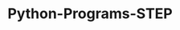 # Python-Programs-STEP
      
  
           
            
           
            
               
         
 
